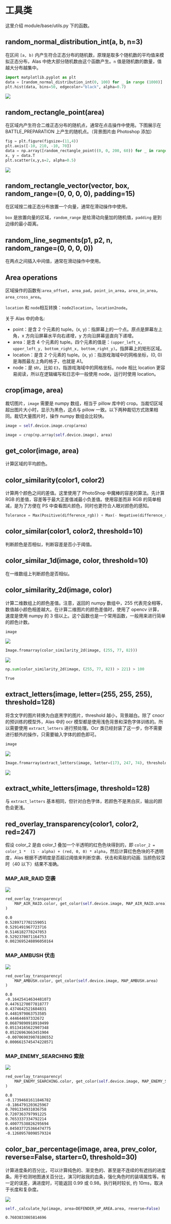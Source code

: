 # 工具类

这里介绍 module/base/utils.py 下的函数。

## random_normal_distribution_int(a, b, n=3)

在区间 `[a, b)` 内产生符合正态分布的随机数，原理是取多个随机数的平均值来模拟正态分布，Alas 中绝大部分随机数由这个函数产生。`n` 值是随机数的数量，值越大分布越集中。

```python
import matplotlib.pyplot as plt
data = [random_normal_distribution_int(0, 100) for _ in range (1000)]
plt.hist(data, bins=50, edgecolor="black", alpha=0.7)
```

![](/develop/elementary/utils/random_normal_distribution_int.png)

## random_rectangle_point(area)

在区域内产生符合二维正态分布的随机点，通常在点击操作中使用。下图展示在 BATTLE_PREPARATION 上产生的随机点。（背景图片由 Photoshop 添加）

```python
fig = plt.figure(figsize=(11,4))
plt.axis([-10, 210, -10, 70])
data = np.array([random_rectangle_point((0, 0, 200, 60)) for _ in range (500)])
x, y = data.T
plt.scatter(x,y,s=2, alpha=0.5)
```

![](/develop/elementary/utils/random_rectangle_point.png)

## random_rectangle_vector(vector, box, random_range=(0, 0, 0, 0), padding=15)

在区域按二维正态分布放置一个向量，通常在滑动操作中使用。

`box` 是放置向量的区域，`random_range` 是给滑动向量加的随机值，`padding` 是到边缘的最小距离。

## random_line_segments(p1, p2, n, random_range=(0, 0, 0, 0))

在两点之间插入中间值，通常在滑动操作中使用。

## Area operations

区域操作的函数有:`area_offset`，`area_pad`，`point_in_area`，`area_in_area`，`area_cross_area`。

`location` 和 `node`相互转换：`node2location`，`location2node`。

关于 Alas 中的命名:

- point：是含 2 个元素的 tuple。(x, y)：指屏幕上的一个点。原点是屏幕左上角，x 方向沿屏幕水平向右递增，y 方向沿屏幕竖直向下递增。
- area：是含 4 个元素的 tuple。四个元素的值是：`(upper_left_x, upper_left_y, bottom_right_x, bottom_right_y)`。指屏幕上的矩形区域。
- location：是含 2 个元素的 tuple。(x, y)：指游戏海域中的网格坐标，(0, 0) 是海图最左上角的格子，也就是 A1。
- node：是 str。比如 `E3`，指游戏海域中的网格坐标。node 相比 location 更容易阅读，所以在逻辑编写和日志中一般使用 node，运行时使用 location。

## crop(image, area)

裁切图片，`image` 需要是 numpy 数组，相当于 pillow 库中的 crop。当裁切区域超出图片大小时，显示为黑色，这点与 pillow 一致。以下两种裁切方式效果相同。裁切大量图片时，操作 numpy 数组会比较快。

```python
image = self.device.image.crop(area)
```

```python
image = crop(np.array(self.device.image), area)
```

## get_color(image, area)

计算区域的平均颜色。

## color_similarity(color1, color2)

计算两个颜色之间的差值。这里使用了 PhotoShop 中魔棒的容差的算法。先计算 RGB 的差值，容差等于最大正差值减最小负差值。使用容差而非 RGB 的简单相减，是为了方便在 PS 中查看图片颜色，同时也更符合人眼对颜色的感知。

```python
Tolerance = Max(Positive(difference_rgb)) + Max(- Negative(difference_rgb))
```

## color_similar(color1, color2, threshold=10)

判断颜色是否相似，判断容差是否小于阈值。

## color_similar_1d(image, color, threshold=10)

在一维数组上判断颜色是否相似。

## color_similarity_2d(image, color)

计算二维数组上的颜色差值。注意，返回的 numpy 数组中，255 代表完全相等，数值越小颜色相差越大。在计算二维图片的颜色差值时，使用了 opencv 计算，速度是使用 numpy 的 3 倍以上。这个函数也是一个常用函数，一般用来进行简单的颜色计数。

```python
image
```

![](/develop/elementary/utils/color_similarity_2d.png)

```python
Image.fromarray(color_similarity_2d(image, (255, 77, 82)))
```

![](/develop/elementary/utils/color_similarity_2d_2.png)

```python
np.sum(color_similarity_2d(image, (255, 77, 82)) > 221) > 100
```

```sh
True
```

## extract_letters(image, letter=(255, 255, 255), threshold=128)

将含文字的图片转换为白底黑字的图片，threshold 越小，背景越白。除了 cnocr 的预训练的模型外，Alas 中的 ocr 模型都是使用浅色背景和深色字体训练的。所以需要使用 `extract_letters` 进行预处理。Ocr 类已经封装了这一步，你不需要进行额外的操作，只需要输入字体的颜色即可。

```python
image
```

![](/develop/elementary/utils/extract_letters.png)

```python
Image.fromarray(extract_letters(image, letter=(173, 247, 74), threshold=128))
```

![](/develop/elementary/utils/extract_letters_2.png)

## extract_white_letters(image, threshold=128)

与 `extract_letters` 基本相同，但针对白色字体，若颜色不是黑白灰，输出的颜色会更浅。

## red_overlay_transparency(color1, color2, red=247)

假设 color_2 是由 color_1 叠加一个半透明的红色色块得到的，即 `color_2 = color_1 *  (1 - alpha) + (red, 0, 0) * alpha`，然后计算红色色块的不透明度，Alas 根据不透明度是否超过阈值来判断空袭、伏击和索敌的动画. 当颜色较深时（40 以下）结果不准确。

### MAP_AIR_RAID 空袭

![](/develop/elementary/utils/red_overlay_transparency_1.gif)

```python
red_overlay_transparency(
    MAP_AIR_RAID.color, get_color(self.device.image, MAP_AIR_RAID.area)
)
```

```sh
0.0
0.5289717702159051
0.5291491967723716
0.5146182778247053
0.5292370071164753
0.0023695248896050164
```

### MAP_AMBUSH 伏击

![](/develop/elementary/utils/red_overlay_transparency_2.gif)

```python
red_overlay_transparency(
    MAP_AMBUSH.color, get_color(self.device.image, MAP_AMBUSH.area)
)
```

```sh
0.0
-0.16425414634481073
0.44761270077818777
0.4374642521684831
0.4481979863753585
0.444644697332672
0.06879890918910499
0.05134165622907348
0.05226963663451904
-0.007069039078106552
0.0006615745474228571
```

### MAP_ENEMY_SEARCHING 索敌

![](/develop/elementary/utils/red_overlay_transparency_3.gif)

```python
red_overlay_transparency(
    MAP_ENEMY_SEARCHING.color, get_color(self.device.image, MAP_ENEMY_SEARCHING.area
)
```

```sh
0.0
-0.17394681611846782
-0.1864791203625967
0.7091334931036758
0.7207363797991225
0.7653337334792214
0.40077538826295694
0.045037725366474775
-0.12609578098579324
```

## color_bar_percentage(image, area, prev_color, reverse=False, starter=0, threshold=30)

计算进度条的百分比，可以计算纯色的、渐变色的、甚至是不连续的有遮挡的进度条。用于检测地图通关百分比，演习时敌我的血条，强化角色时的装填属性等。有一定的误差，满进度时，可能返回 0.99 或 0.98。执行耗时较长, 约 10ms，取决于长度和复杂度。

![](/develop/elementary/utils/color_bar_percentage.png)

```python
self._calculate_hp(image, area=DEFENDER_HP_AREA.area, reverse=False)
```
```sh
0.7603833865814696
```